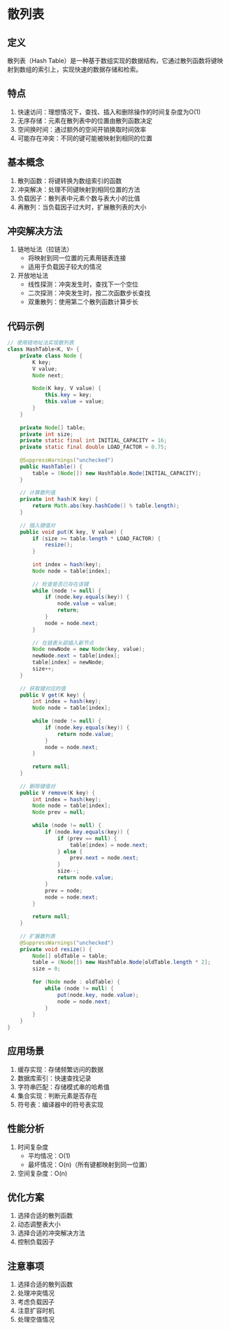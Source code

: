 # 散列表

## 定义
散列表（Hash Table）是一种基于数组实现的数据结构，它通过散列函数将键映射到数组的索引上，实现快速的数据存储和检索。

## 特点
1. 快速访问：理想情况下，查找、插入和删除操作的时间复杂度为O(1)
2. 无序存储：元素在散列表中的位置由散列函数决定
3. 空间换时间：通过额外的空间开销换取时间效率
4. 可能存在冲突：不同的键可能被映射到相同的位置

## 基本概念
1. 散列函数：将键转换为数组索引的函数
2. 冲突解决：处理不同键映射到相同位置的方法
3. 负载因子：散列表中元素个数与表大小的比值
4. 再散列：当负载因子过大时，扩展散列表的大小

## 冲突解决方法
1. 链地址法（拉链法）
   - 将映射到同一位置的元素用链表连接
   - 适用于负载因子较大的情况
2. 开放地址法
   - 线性探测：冲突发生时，查找下一个空位
   - 二次探测：冲突发生时，按二次函数步长查找
   - 双重散列：使用第二个散列函数计算步长

## 代码示例
```java
// 使用链地址法实现散列表
class HashTable<K, V> {
    private class Node {
        K key;
        V value;
        Node next;
        
        Node(K key, V value) {
            this.key = key;
            this.value = value;
        }
    }
    
    private Node[] table;
    private int size;
    private static final int INITIAL_CAPACITY = 16;
    private static final double LOAD_FACTOR = 0.75;
    
    @SuppressWarnings("unchecked")
    public HashTable() {
        table = (Node[]) new HashTable.Node[INITIAL_CAPACITY];
    }
    
    // 计算散列值
    private int hash(K key) {
        return Math.abs(key.hashCode() % table.length);
    }
    
    // 插入键值对
    public void put(K key, V value) {
        if (size >= table.length * LOAD_FACTOR) {
            resize();
        }
        
        int index = hash(key);
        Node node = table[index];
        
        // 检查是否已存在该键
        while (node != null) {
            if (node.key.equals(key)) {
                node.value = value;
                return;
            }
            node = node.next;
        }
        
        // 在链表头部插入新节点
        Node newNode = new Node(key, value);
        newNode.next = table[index];
        table[index] = newNode;
        size++;
    }
    
    // 获取键对应的值
    public V get(K key) {
        int index = hash(key);
        Node node = table[index];
        
        while (node != null) {
            if (node.key.equals(key)) {
                return node.value;
            }
            node = node.next;
        }
        
        return null;
    }
    
    // 删除键值对
    public V remove(K key) {
        int index = hash(key);
        Node node = table[index];
        Node prev = null;
        
        while (node != null) {
            if (node.key.equals(key)) {
                if (prev == null) {
                    table[index] = node.next;
                } else {
                    prev.next = node.next;
                }
                size--;
                return node.value;
            }
            prev = node;
            node = node.next;
        }
        
        return null;
    }
    
    // 扩展散列表
    @SuppressWarnings("unchecked")
    private void resize() {
        Node[] oldTable = table;
        table = (Node[]) new HashTable.Node[oldTable.length * 2];
        size = 0;
        
        for (Node node : oldTable) {
            while (node != null) {
                put(node.key, node.value);
                node = node.next;
            }
        }
    }
}
```

## 应用场景
1. 缓存实现：存储频繁访问的数据
2. 数据库索引：快速查找记录
3. 字符串匹配：存储模式串的哈希值
4. 集合实现：判断元素是否存在
5. 符号表：编译器中的符号表实现

## 性能分析
1. 时间复杂度
   - 平均情况：O(1)
   - 最坏情况：O(n)（所有键都映射到同一位置）
2. 空间复杂度：O(n)

## 优化方案
1. 选择合适的散列函数
2. 动态调整表大小
3. 选择合适的冲突解决方法
4. 控制负载因子

## 注意事项
1. 选择合适的散列函数
2. 处理冲突情况
3. 考虑负载因子
4. 注意扩容时机
5. 处理空值情况